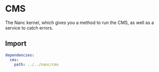 # CMS

The Nanc kernel, which gives you a method to run the CMS, as well as a service to catch errors.

## Import

```yaml
dependencies:
  cms:
    path: ../../nanc/cms
```